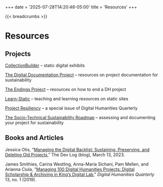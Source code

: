 +++
date = '2025-07-28T14:20:48-05:00'
title = 'Resources'
+++

{{< breadcrumbs >}}

# Resources

## Projects

[CollectionBuilder](https://collectionbuilder.github.io/) – static digital exhibits

[The Digital Documentation Project](https://digitalhumanitiesddp.com/) – resources on project documentation for sustainability

[The Endings Project](https://endings.uvic.ca/) – resources on how to end a DH project

[Learn-Static](https://github.com/learn-static) – teaching and learning resources on static sites

[Project Resiliency](http://www.digitalhumanities.org/dhq/vol/17/1/index.html) – a special issue of Digital Humanities Quarterly

[The Socio-Technical Sustainability Roadmap](https://sites.haa.pitt.edu/sustainabilityroadmap/) – assessing and documenting your project for sustainability

## Books and Articles

Jessica Otis, “[Managing the Digital Backlist: Sustaining, Preserving, and Deleting Old Projects](https://jessicaotis.com/digital-humanities/managing-the-digital-backlist/
),” The Dev Log (blog), March 13, 2023. 

James Smithies, Carina Westling, Anna-Maria Sichani, Pam Mellen, and Arianna Ciula, "[Managing 100 Digital Humanities Projects: Digital Scholarship & Archiving in King’s Digital Lab](http://www.digitalhumanities.org/dhq/vol/13/1/000411/000411.html)," *Digital Humanities Quarterly* 13, no. 1 (2019). 

